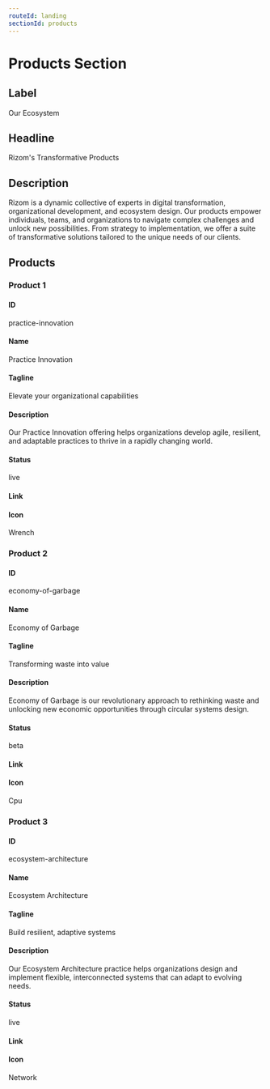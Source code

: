 ```yaml
---
routeId: landing
sectionId: products
---
```

# Products Section

## Label
Our Ecosystem

## Headline
Rizom's Transformative Products

## Description
Rizom is a dynamic collective of experts in digital transformation, organizational development, and ecosystem design. Our products empower individuals, teams, and organizations to navigate complex challenges and unlock new possibilities. From strategy to implementation, we offer a suite of transformative solutions tailored to the unique needs of our clients.

## Products

### Product 1

#### ID
practice-innovation

#### Name
Practice Innovation

#### Tagline
Elevate your organizational capabilities

#### Description
Our Practice Innovation offering helps organizations develop agile, resilient, and adaptable practices to thrive in a rapidly changing world.

#### Status
live

#### Link


#### Icon
Wrench

### Product 2

#### ID
economy-of-garbage

#### Name
Economy of Garbage

#### Tagline
Transforming waste into value

#### Description
Economy of Garbage is our revolutionary approach to rethinking waste and unlocking new economic opportunities through circular systems design.

#### Status
beta

#### Link


#### Icon
Cpu

### Product 3

#### ID
ecosystem-architecture

#### Name
Ecosystem Architecture

#### Tagline
Build resilient, adaptive systems

#### Description
Our Ecosystem Architecture practice helps organizations design and implement flexible, interconnected systems that can adapt to evolving needs.

#### Status
live

#### Link


#### Icon
Network
